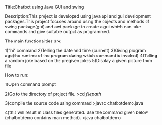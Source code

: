 Title:Chatbot using Java GUI and swing

Description:This project is developed using java api and gui development packages.This project focuses around using the objects and methods of swing package(gui) and awt package to create a gui which can take commands and give suitable output as programmed. 

The main functionalities are:

1)”hi” command
2)Telling the date and time (current)
3)Giving program age(the runtime of the program during which command is invoked)
4)Telling a random joke based on the pregiven jokes
5)Display a given picture from file

How to run:

1)Open command prompt

2)Go to the directory of project file.
	>cd  _filepath_

3)compile the source code using command
		>javac chatbotdemo.java

4)this will result in class files generated. Use the command given below (chatbotdemo    contains main method).
		>java chatbotdemo

